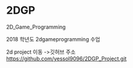 # 2DGP
2D_Game_Programming

2018 학년도 2dgameprogramming 수업

2d project 이동 
->깃허브 주소 
https://github.com/yessol9096/2DGP_Project.git
